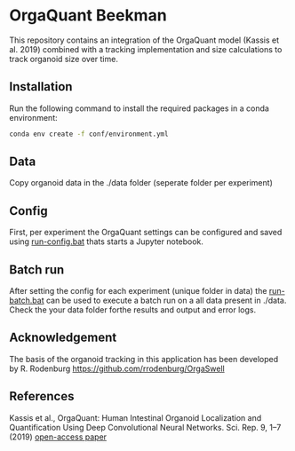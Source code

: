 # OrgaQuant Beekman
This repository contains an integration of the OrgaQuant model (Kassis et al. 2019) combined with a tracking implementation and size calculations to track organoid size over time.

## Installation
Run the following command to install the required packages in a conda environment:
```sh
conda env create -f conf/environment.yml
```
## Data
Copy organoid data in the ./data folder (seperate folder per experiment)

## Config
First, per experiment the OrgaQuant settings can be configured and saved using [run-config.bat](./run-config.bat) thats starts a Jupyter notebook.

## Batch run
After setting the config for each experiment (unique folder in data) the [run-batch.bat](./run_batch.bat) can be used to execute a batch run on a all data present in ./data. Check the your data folder forthe results and output and error logs.

## Acknowledgement
The basis of the organoid tracking in this application has been developed by R. Rodenburg https://github.com/rrodenburg/OrgaSwell

## References
Kassis et al., OrgaQuant: Human Intestinal Organoid Localization and Quantification Using Deep Convolutional Neural Networks. Sci. Rep. 9, 1–7 (2019) [open-access paper](https://www.nature.com/articles/s41598-019-48874-y)